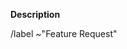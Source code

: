 **Description**  
<!--- Please describe the request here. What part of the UI do you want changed? -->
<!--- How do you want it to look/work in comparison to how it is now? -->
<!--- Make sure you have checked our Roadmap first https://trello.com/b/XGV1cvtb/bdo-planner-v2-roadmap -->

<!--- Don't remove anything below this line please, it helps automatically organise things for us :) -->
/label ~"Feature Request"